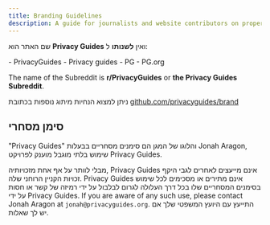 ```yaml
---
title: Branding Guidelines
description: A guide for journalists and website contributors on proper branding of the Privacy Guides wordmark and logo.
---
```


שם האתר הוא **Privacy Guides** ואין **לשנותו** ל:

<div class="pg-red" markdown>
- PrivacyGuides
- Privacy guides
- PG
- PG.org
</div>

The name of the Subreddit is **r/PrivacyGuides** or **the Privacy Guides Subreddit**.

ניתן למצוא הנחיות מיתוג נוספות בכתובת [github.com/privacyguides/brand](https://github.com/privacyguides/brand)

## סימן מסחרי

"Privacy Guides" והלוגו של המגן הם סימנים מסחריים בבעלות Jonah Aragon, שימוש בלתי מוגבל מוענק לפרויקט Privacy Guides.

מבלי לוותר על אף אחת מזכויותיה, Privacy Guides אינם מייעצים לאחרים לגבי היקף זכויות הקניין הרוחני שלה. Privacy Guides אינם מתירים או מסכימים לכל שימוש בסימנים המסחריים שלו בכל דרך העלולה לגרום לבלבול על ידי רמיזה של קשר או חסות על ידי Privacy Guides. If you are aware of any such use, please contact Jonah Aragon at `jonah@privacyguides.org`. התייעץ עם היועץ המשפטי שלך אם יש לך שאלות.
